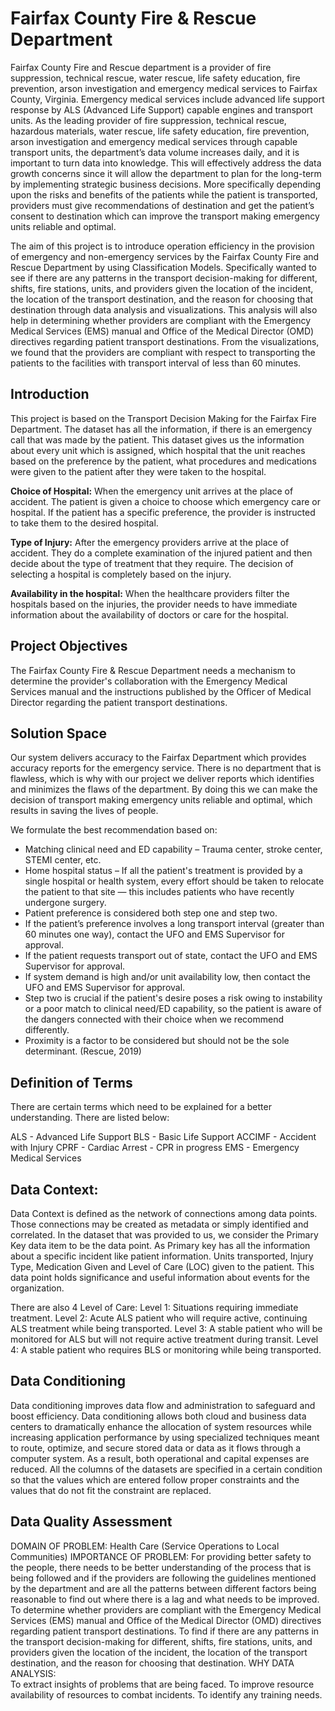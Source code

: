 # Fairfax County Fire & Rescue Department

Fairfax County Fire and Rescue department is a provider of fire suppression, technical rescue, water rescue, life safety education, fire prevention, arson investigation and emergency 
medical services to Fairfax County, Virginia. Emergency medical services include advanced life support response by ALS (Advanced Life Support) capable engines and transport units. As 
the leading provider of fire suppression, technical rescue, hazardous materials, water rescue, life safety education, fire prevention, arson investigation and emergency medical services
through capable transport units, the department’s data volume increases daily, and it is important to turn data into knowledge. This will effectively address the data growth concerns 
since it will allow the department to plan for the long-term by implementing strategic business decisions. More specifically depending upon the risks and benefits of the patients while 
the patient is transported, providers must give recommendations of destination and get the patient’s consent to destination which can improve the transport making emergency units 
reliable and optimal. 

The aim of this project is to introduce operation efficiency in the provision of emergency and non-emergency services by the Fairfax County Fire and Rescue Department by using 
Classification Models. Specifically wanted to see if there are any patterns in the transport decision-making for different, shifts, fire stations, units, and providers given the 
location of the incident, the location of the transport destination, and the reason for choosing that destination through data analysis and visualizations. This analysis will also 
help in determining whether providers are compliant with the Emergency Medical Services (EMS) manual and Office of the Medical Director (OMD) directives regarding patient transport 
destinations. From the visualizations, we found that the providers are compliant with respect to transporting the patients to the facilities with transport interval of less than 60 
minutes.  

## Introduction

This project is based on the Transport Decision Making for the Fairfax Fire Department. The dataset has all the information, if there is an emergency call that was made by the patient.
This dataset gives us the information about every unit which is assigned, which hospital that the unit reaches based on the preference by the patient, what procedures and medications 
were given to the patient after they were taken to the hospital. 

**Choice of Hospital:** When the emergency unit arrives at the place of accident. The patient is given a choice to choose which emergency care or hospital. If the patient has a specific 
preference, the provider is instructed to take them to the desired hospital. 

**Type of Injury:** After the emergency providers arrive at the place of accident. They do a complete examination of the injured patient and then decide about the type of treatment that 
they require. The decision of selecting a hospital is completely based on the injury. 

**Availability in the hospital:** When the healthcare providers filter the hospitals based on the injuries, the provider needs to have immediate information about the availability of 
doctors or care for the hospital. 

## Project Objectives

The Fairfax County Fire & Rescue Department needs a mechanism to determine the provider's collaboration with the Emergency Medical Services manual and the instructions published by 
the Officer of Medical Director regarding the patient transport destinations. 

 ## Solution Space
Our system delivers accuracy to the Fairfax Department which provides accuracy reports for the emergency service. There is no department that is flawless, which is why with our 
project we deliver reports which identifies and minimizes the flaws of the department. By doing this we can make the decision of transport making emergency units reliable and optimal, 
which results in saving the lives of people. 

We formulate the best recommendation based on: 
-	Matching clinical need and ED capability – Trauma center, stroke center, STEMI center, etc.
-	Home hospital status – If all the patient's treatment is provided by a single hospital or health system, every effort should be taken to relocate the patient to that site — this includes patients who have recently undergone surgery. 
-	Patient preference is considered both step one and step two.
-	If the patient’s preference involves a long transport interval (greater than 60 minutes one way), contact the UFO and EMS Supervisor for approval. 
- If the patient requests transport out of state, contact the UFO and EMS Supervisor for approval.
-	If system demand is high and/or unit availability low, then contact the UFO       and EMS Supervisor for approval. 
-	Step two is crucial if the patient's desire poses a risk owing to instability or a poor match to clinical need/ED capability, so the patient is aware of the dangers connected with their choice when we recommend differently.
-	Proximity is a factor to be considered but should not be the sole determinant. (Rescue, 2019)


## Definition of Terms

There are certain terms which need to be explained for a better understanding. There are listed below: 

ALS - Advanced Life Support
BLS - Basic Life Support
ACCIMF - Accident with Injury
CPRF - Cardiac Arrest - CPR in progress
EMS - Emergency Medical Services


## Data Context:
Data Context is defined as the network of connections among data points. Those connections may be created as metadata or simply identified and correlated. In the dataset that was provided to us, we consider the Primary Key data item to be the data point. As Primary key has all the information about a specific incident like patient information. Units transported, Injury Type, Medication Given and Level of Care (LOC) given to the patient. This data point holds significance and useful information about events for the organization. 

There are also 4 Level of Care:
Level 1: Situations requiring immediate treatment.
Level 2: Acute ALS patient who will require active, continuing ALS treatment while being transported.
Level 3: A stable patient who will be monitored for ALS but will not require active treatment during transit.
Level 4: A stable patient who requires BLS or monitoring while being transported.

## Data Conditioning
Data conditioning improves data flow and administration to safeguard and boost efficiency. Data conditioning allows both cloud and business data centers to dramatically enhance the allocation of system resources while increasing application performance by using specialized techniques meant to route, optimize, and secure stored data or data as it flows through a computer system. As a result, both operational and capital expenses are reduced. All the columns of the datasets are specified in a certain condition so that the values which are entered follow proper constraints and the values that do not fit the constraint are replaced. 

## Data Quality Assessment




DOMAIN OF PROBLEM: Health Care (Service Operations to Local Communities) 
IMPORTANCE OF PROBLEM:  For providing better safety to the people, there needs to be better understanding of the process that is being followed and if the providers are following 
the guidelines mentioned by the department and are all the patterns between different factors being reasonable to find out where there is a lag and what needs to be improved.
To determine whether providers are compliant with the Emergency Medical Services (EMS) manual and Office of the Medical Director (OMD) directives regarding patient transport destinations.
To find if there are any patterns in the transport decision-making for different, shifts, fire stations, units, and providers given the location of the incident, the location of the
transport destination, and the reason for choosing that destination. 
WHY DATA ANALYSIS:  
To extract insights of problems that are being faced.
To improve resource availability of resources to combat incidents.
To identify any training needs.


